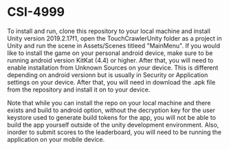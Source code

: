 # CSI-4999

To install and run, clone this repository to your local machine and install Unity version 2019.2.17f1, open the TouchCrawlerUnity folder as a project in Unity and run the scene in Assets/Scenes titleed "MainMenu".
If you would like to install the game on your personal android device, make sure to be running android version KitKat (4.4) or higher. After that, you will need to enable installation from Unknown Sources on your device. This is different depending on android versionn but is usually in Security or Application settings on your device. After that, you will need in download the .apk file from the repository and install it on to your device.

Note that while you can install the repo on your local machine and there exists and build to android option, without the decryption key for the user keystore used to generate build tokens for the app, you will not be able to build the app yourself outside of the unity development environment. Also, inorder to submit scores to the leaderboard, you will need to be running the application on your mobile device.
